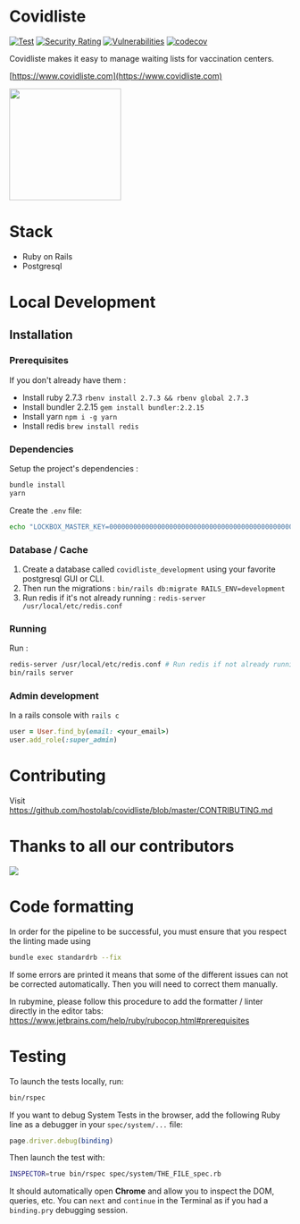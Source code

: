 # Covidliste

[![Test](https://github.com/hostolab/covidliste/actions/workflows/test.yml/badge.svg?branch=master)](https://github.com/hostolab/covidliste/actions/workflows/test.yml)
[![Security Rating](https://sonarcloud.io/api/project_badges/measure?project=hostolab_covidliste&metric=security_rating)](https://sonarcloud.io/dashboard?id=hostolab_covidliste)
[![Vulnerabilities](https://sonarcloud.io/api/project_badges/measure?project=hostolab_covidliste&metric=vulnerabilities)](https://sonarcloud.io/dashboard?id=hostolab_covidliste)
[![codecov](https://codecov.io/gh/hostolab/covidliste/branch/master/graph/badge.svg?token=Z6SM94ONW9)](https://codecov.io/gh/hostolab/covidliste)

Covidliste makes it easy to manage waiting lists for vaccination centers.

[https://www.covidliste.com](https://www.covidliste.com)

<img src='https://www.pasteur.fr/sites/default/files/styles/media-wide/public/rubrique_linstitut_pasteur/notre_histoire/alexandre-yersin-institutpasteur_46576.jpg?itok=FL2T1kf4' width='200px'> </img>

# Stack

- Ruby on Rails
- Postgresql

# Local Development

## Installation

### Prerequisites

If you don't already have them :

- Install ruby 2.7.3 `rbenv install 2.7.3 && rbenv global 2.7.3`
- Install bundler 2.2.15 `gem install bundler:2.2.15`
- Install yarn `npm i -g yarn`
- Install redis `brew install redis`

### Dependencies

Setup the project's dependencies :

```bash
bundle install
yarn
```

Create the `.env` file:

```bash
echo "LOCKBOX_MASTER_KEY=0000000000000000000000000000000000000000000000000000000000000000" > .env 
```

### Database / Cache

1. Create a database called `covidliste_development` using your favorite postgresql GUI or CLI.
2. Then run the migrations : `bin/rails db:migrate RAILS_ENV=development`
3. Run redis if it's not already running : `redis-server /usr/local/etc/redis.conf`

### Running

Run :

```bash
redis-server /usr/local/etc/redis.conf # Run redis if not already running
bin/rails server
```

### Admin development

In a rails console with `rails c`

```ruby
user = User.find_by(email: <your_email>)
user.add_role(:super_admin)
```

# Contributing

Visit https://github.com/hostolab/covidliste/blob/master/CONTRIBUTING.md

# Thanks to all our contributors

<a href="https://github.com/hostolab/covidliste/graphs/contributors">
  <img src="https://contributors-img.web.app/image?repo=hostolab/covidliste" />
</a>

# Code formatting
In order for the pipeline to be successful, you must ensure that you respect the linting made using

```bash
bundle exec standardrb --fix   
```
If some errors are printed it means that some of the different issues can not be corrected automatically. 
Then you will need to correct them manually.

In rubymine, please follow this procedure to add the formatter / linter directly in the editor tabs:
https://www.jetbrains.com/help/ruby/rubocop.html#prerequisites
# Testing

To launch the tests locally, run:

```bash
bin/rspec
```

If you want to debug System Tests in the browser, add the following Ruby line as a debugger in your `spec/system/...` file:

```ruby
page.driver.debug(binding)
```

Then launch the test with:

```bash
INSPECTOR=true bin/rspec spec/system/THE_FILE_spec.rb
```

It should automatically open **Chrome** and allow you to inspect the DOM, queries, etc. You can `next` and `continue` in the Terminal as if you had a `binding.pry` debugging session.
